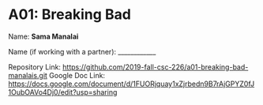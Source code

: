 # A01: Breaking Bad

Name: __Sama Manalai__

Name (if working with a partner): ____________

Repository Link: https://github.com/2019-fall-csc-226/a01-breaking-bad-manalais.git
Google Doc Link: https://docs.google.com/document/d/1FUORjquay1xZjrbedn9B7rAjGPYZ0fJ1OubOAVo4Dj0/edit?usp=sharing

